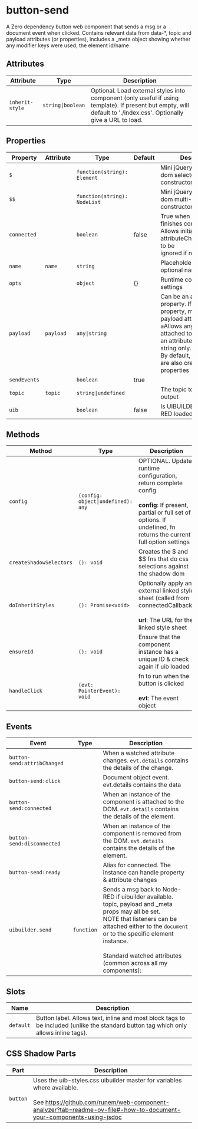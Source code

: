 # button-send

A Zero dependency button web component that sends a msg or a document event when clicked.
Contains relevant data from data-*, topic and payload attributes (or properties),
includes a _meta object showing whether any modifier keys were used, the element id/name

## Attributes

| Attribute       | Type              | Description                                      |
|-----------------|-------------------|--------------------------------------------------|
| `inherit-style` | `string\|boolean` | Optional. Load external styles into component (only useful if using template). If present but empty, will default to './index.css'. Optionally give a URL to load. |

## Properties

| Property     | Attribute | Type                         | Default | Description                                      |
|--------------|-----------|------------------------------|---------|--------------------------------------------------|
| `$`          |           | `function(string): Element`  |         | Mini jQuery-like shadow dom selector (see constructor) |
| `$$`         |           | `function(string): NodeList` |         | Mini jQuery-like shadow dom multi-selector (see constructor) |
| `connected`  |           | `boolean`                    | false   | True when instance finishes connecting.<br />Allows initial calls of attributeChangedCallback to be<br />ignored if needed. |
| `name`       | `name`    | `string`                     |         | Placeholder for the optional name attribute      |
| `opts`       |           | `object`                     | {}      | Runtime configuration settings                   |
| `payload`    | `payload` | `any\|string`                |         | Can be an attribute or property. If used as property, must not use payload attribute in html, aAllows any data to be attached to payload. As an attribute, allows a string only.<br />By default, all attributes are also created as properties |
| `sendEvents` |           | `boolean`                    | true    |                                                  |
| `topic`      | `topic`   | `string\|undefined`          |         | The topic to include in the output               |
| `uib`        |           | `boolean`                    | false   | Is UIBUILDER for Node-RED loaded?                |

## Methods

| Method                  | Type                               | Description                                      |
|-------------------------|------------------------------------|--------------------------------------------------|
| `config`                | `(config: object\|undefined): any` | OPTIONAL. Update runtime configuration, return complete config<br /><br />**config**: If present, partial or full set of options. If undefined, fn returns the current full option settings |
| `createShadowSelectors` | `(): void`                         | Creates the $ and $$ fns that do css selections against the shadow dom |
| `doInheritStyles`       | `(): Promise<void>`                | Optionally apply an external linked style sheet (called from connectedCallback)<br /><br />**url**: The URL for the linked style sheet |
| `ensureId`              | `(): void`                         | Ensure that the component instance has a unique ID & check again if uib loaded |
| `handleClick`           | `(evt: PointerEvent): void`        | fn to run when the button is clicked<br /><br />**evt**: The event object |

## Events

| Event                       | Type       | Description                                      |
|-----------------------------|------------|--------------------------------------------------|
| `button-send:attribChanged` |            | When a watched attribute changes. `evt.details` contains the details of the change. |
| `button-send:click`         |            | Document object event. evt.details contains the data |
| `button-send:connected`     |            | When an instance of the component is attached to the DOM. `evt.details` contains the details of the element. |
| `button-send:disconnected`  |            | When an instance of the component is removed from the DOM. `evt.details` contains the details of the element. |
| `button-send:ready`         |            | Alias for connected. The instance can handle property & attribute changes |
| `uibuilder.send`            | `function` | Sends a msg back to Node-RED if uibuilder available. topic, payload and _meta props may all be set.<br />NOTE that listeners can be attached either to the `document` or to the specific element instance.<br /><br />Standard watched attributes (common across all my components): |

## Slots

| Name      | Description                                      |
|-----------|--------------------------------------------------|
| `default` | Button label. Allows text, inline and most block tags to be included (unlike the standard button tag which only allows inline tags). |

## CSS Shadow Parts

| Part     | Description                                      |
|----------|--------------------------------------------------|
| `button` | Uses the uib-styles.css uibuilder master for variables where available.<br /><br />See https://github.com/runem/web-component-analyzer?tab=readme-ov-file#-how-to-document-your-components-using-jsdoc |
